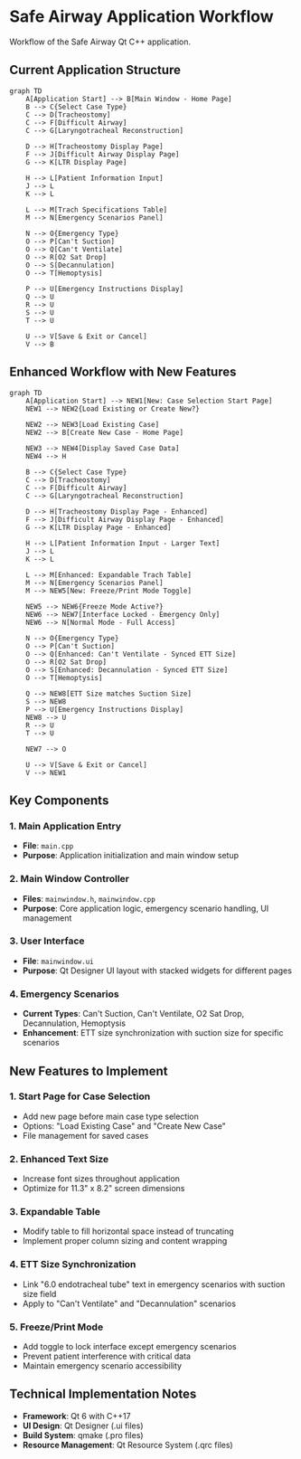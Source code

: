 # Safe Airway Application Workflow

Workflow of the Safe Airway Qt C++ application.

## Current Application Structure

```mermaid
graph TD
    A[Application Start] --> B[Main Window - Home Page]
    B --> C{Select Case Type}
    C --> D[Tracheostomy]
    C --> F[Difficult Airway]
    C --> G[Laryngotracheal Reconstruction]
    
    D --> H[Tracheostomy Display Page]
    F --> J[Difficult Airway Display Page]
    G --> K[LTR Display Page]
    
    H --> L[Patient Information Input]
    J --> L
    K --> L
    
    L --> M[Trach Specifications Table]
    M --> N[Emergency Scenarios Panel]
    
    N --> O{Emergency Type}
    O --> P[Can't Suction]
    O --> Q[Can't Ventilate]
    O --> R[O2 Sat Drop]
    O --> S[Decannulation]
    O --> T[Hemoptysis]
    
    P --> U[Emergency Instructions Display]
    Q --> U
    R --> U
    S --> U
    T --> U
    
    U --> V[Save & Exit or Cancel]
    V --> B
```

## Enhanced Workflow with New Features

```mermaid
graph TD
    A[Application Start] --> NEW1[New: Case Selection Start Page]
    NEW1 --> NEW2{Load Existing or Create New?}
    
    NEW2 --> NEW3[Load Existing Case]
    NEW2 --> B[Create New Case - Home Page]
    
    NEW3 --> NEW4[Display Saved Case Data]
    NEW4 --> H
    
    B --> C{Select Case Type}
    C --> D[Tracheostomy]
    C --> F[Difficult Airway]
    C --> G[Laryngotracheal Reconstruction]
    
    D --> H[Tracheostomy Display Page - Enhanced]
    F --> J[Difficult Airway Display Page - Enhanced]
    G --> K[LTR Display Page - Enhanced]
    
    H --> L[Patient Information Input - Larger Text]
    J --> L
    K --> L
    
    L --> M[Enhanced: Expandable Trach Table]
    M --> N[Emergency Scenarios Panel]
    M --> NEW5[New: Freeze/Print Mode Toggle]
    
    NEW5 --> NEW6{Freeze Mode Active?}
    NEW6 --> NEW7[Interface Locked - Emergency Only]
    NEW6 --> N[Normal Mode - Full Access]
    
    N --> O{Emergency Type}
    O --> P[Can't Suction]
    O --> Q[Enhanced: Can't Ventilate - Synced ETT Size]
    O --> R[O2 Sat Drop]
    O --> S[Enhanced: Decannulation - Synced ETT Size]
    O --> T[Hemoptysis]
    
    Q --> NEW8[ETT Size matches Suction Size]
    S --> NEW8
    P --> U[Emergency Instructions Display]
    NEW8 --> U
    R --> U
    T --> U
    
    NEW7 --> O
    
    U --> V[Save & Exit or Cancel]
    V --> NEW1
```

## Key Components

### 1. Main Application Entry
- **File**: `main.cpp`
- **Purpose**: Application initialization and main window setup

### 2. Main Window Controller
- **Files**: `mainwindow.h`, `mainwindow.cpp`
- **Purpose**: Core application logic, emergency scenario handling, UI management

### 3. User Interface
- **File**: `mainwindow.ui`
- **Purpose**: Qt Designer UI layout with stacked widgets for different pages

### 4. Emergency Scenarios
- **Current Types**: Can't Suction, Can't Ventilate, O2 Sat Drop, Decannulation, Hemoptysis
- **Enhancement**: ETT size synchronization with suction size for specific scenarios

## New Features to Implement

### 1. Start Page for Case Selection
- Add new page before main case type selection
- Options: "Load Existing Case" and "Create New Case"
- File management for saved cases

### 2. Enhanced Text Size
- Increase font sizes throughout application
- Optimize for 11.3" x 8.2" screen dimensions

### 3. Expandable Table
- Modify table to fill horizontal space instead of truncating
- Implement proper column sizing and content wrapping

### 4. ETT Size Synchronization
- Link "6.0 endotracheal tube" text in emergency scenarios with suction size field
- Apply to "Can't Ventilate" and "Decannulation" scenarios

### 5. Freeze/Print Mode
- Add toggle to lock interface except emergency scenarios
- Prevent patient interference with critical data
- Maintain emergency scenario accessibility

## Technical Implementation Notes

- **Framework**: Qt 6 with C++17
- **UI Design**: Qt Designer (.ui files)
- **Build System**: qmake (.pro files)
- **Resource Management**: Qt Resource System (.qrc files) 